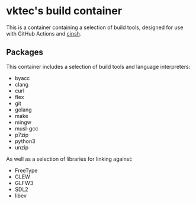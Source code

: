 # vktec's build container

This is a container containing a selection of build tools, designed for use with GitHub Actions and [cinsh].

[cinsh]: https://github.com/vktec/cinsh

## Packages

This container includes a selection of build tools and language interpreters:

- byacc
- clang
- curl
- flex
- git
- golang
- make
- mingw
- musl-gcc
- p7zip
- python3
- unzip

As well as a selection of libraries for linking against:

- FreeType
- GLEW
- GLFW3
- SDL2
- libev
